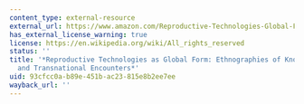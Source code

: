 ```yaml
---
content_type: external-resource
external_url: https://www.amazon.com/Reproductive-Technologies-Global-Form-Ethnographies/dp/3593391007
has_external_license_warning: true
license: https://en.wikipedia.org/wiki/All_rights_reserved
status: ''
title: '*Reproductive Technologies as Global Form: Ethnographies of Knowledge, Practices,
  and Transnational Encounters*'
uid: 93cfcc0a-b89e-451b-ac23-815e8b2ee7ee
wayback_url: ''
---
```

